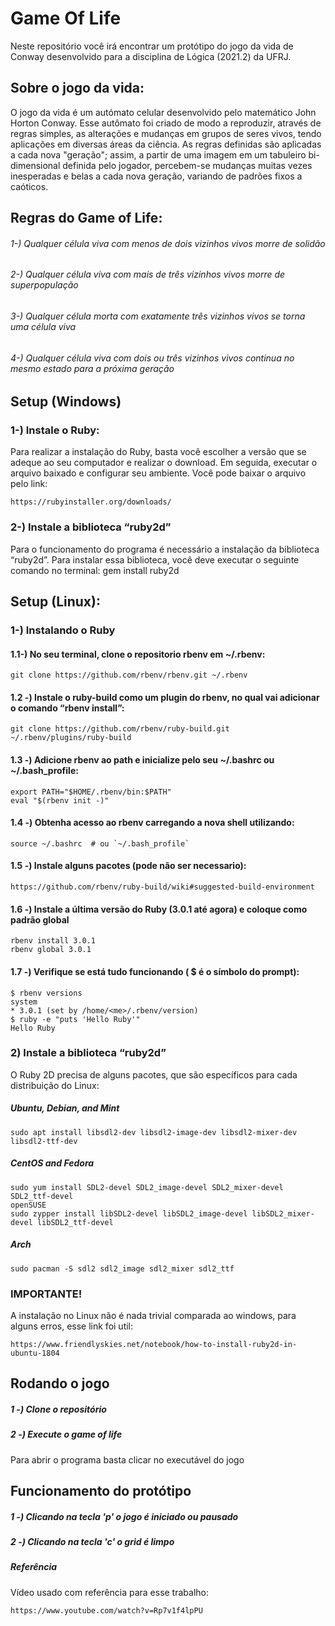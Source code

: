 # Game Of Life
Neste repositório você irá encontrar um protótipo do jogo da vida de Conway desenvolvido para a disciplina de Lógica (2021.2) da UFRJ.

## Sobre o jogo da vida:
O jogo da vida é um autómato celular desenvolvido pelo matemático John Horton Conway. Esse autômato foi criado de modo a reproduzir, através de regras simples, as alterações e mudanças em grupos de seres vivos, tendo aplicações em diversas áreas da ciência. As regras definidas são aplicadas a cada nova "geração"; assim, a partir de uma imagem em um tabuleiro bi-dimensional definida pelo jogador, percebem-se mudanças muitas vezes inesperadas e belas a cada nova geração, variando de padrões fixos a caóticos.

## Regras do Game of Life:
###### 1-) Qualquer célula viva com menos de dois vizinhos vivos morre de solidão
###### 2-) Qualquer célula viva com mais de três vizinhos vivos morre de superpopulação
###### 3-) Qualquer célula morta com exatamente três vizinhos vivos se torna uma célula viva
###### 4-) Qualquer célula viva com dois ou três vizinhos vivos continua no mesmo estado para a próxima geração
 

## Setup (Windows)
### 1-) Instale o Ruby:
Para realizar a instalação do Ruby, basta você escolher a versão que se adeque ao seu computador e realizar o download. Em seguida, executar o arquivo baixado e configurar seu ambiente. Você pode baixar o arquivo pelo link:

	https://rubyinstaller.org/downloads/
 
### 2-) Instale a biblioteca “ruby2d”
Para o funcionamento do programa é necessário a instalação da biblioteca “ruby2d”. Para instalar essa biblioteca, você deve executar o seguinte comando no terminal:
gem install ruby2d

## Setup (Linux):
### 1-) Instalando o Ruby
#### 1.1-) No seu terminal, clone o repositorio rbenv em ~/.rbenv:
        
	git clone https://github.com/rbenv/rbenv.git ~/.rbenv
        

#### 1.2 -) Instale o ruby-build como um plugin do rbenv, no qual vai adicionar o comando “rbenv install”:
        
	git clone https://github.com/rbenv/ruby-build.git ~/.rbenv/plugins/ruby-build
        
	
#### 1.3 -) Adicione rbenv ao path e inicialize pelo seu ~/.bashrc ou  ~/.bash_profile:
       
	export PATH="$HOME/.rbenv/bin:$PATH"
	eval "$(rbenv init -)"
         
#### 1.4 -) Obtenha acesso ao rbenv carregando a nova shell utilizando:
         
	source ~/.bashrc  # ou `~/.bash_profile`
        
#### 1.5 -) Instale alguns pacotes (pode não ser necessario):
          
	https://github.com/rbenv/ruby-build/wiki#suggested-build-environment
          
#### 1.6 -) Instale a última versão do Ruby (3.0.1 até agora) e coloque como padrão global

 	rbenv install 3.0.1
	rbenv global 3.0.1
        
#### 1.7 -) Verifique se está tudo funcionando ( $ é o símbolo do prompt):
	$ rbenv versions
	system
	* 3.0.1 (set by /home/<me>/.rbenv/version)
	$ ruby -e "puts 'Hello Ruby'"
	Hello Ruby
        
### 2) Instale a biblioteca “ruby2d”
O Ruby 2D precisa de alguns pacotes, que são específicos para cada distribuição do Linux:
##### Ubuntu, Debian, and Mint

	sudo apt install libsdl2-dev libsdl2-image-dev libsdl2-mixer-dev libsdl2-ttf-dev
       
##### CentOS and Fedora

	sudo yum install SDL2-devel SDL2_image-devel SDL2_mixer-devel SDL2_ttf-devel
	openSUSE
	sudo zypper install libSDL2-devel libSDL2_image-devel libSDL2_mixer-devel libSDL2_ttf-devel
         
##### Arch
	sudo pacman -S sdl2 sdl2_image sdl2_mixer sdl2_ttf
       
 
### IMPORTANTE!
A instalação no Linux não é nada trivial comparada ao windows, para alguns erros, esse link foi util:

	https://www.friendlyskies.net/notebook/how-to-install-ruby2d-in-ubuntu-1804


## Rodando o jogo
##### 1 -) Clone o repositório
##### 2 -) Execute o game of life
Para abrir o programa basta clicar no executável do jogo

## Funcionamento do protótipo
##### 1 -) Clicando na tecla 'p' o jogo é iniciado ou pausado
##### 2 -) Clicando na tecla 'c' o grid é limpo

##### Referência
Vídeo usado com referência para esse trabalho:

	https://www.youtube.com/watch?v=Rp7v1f4lpPU

